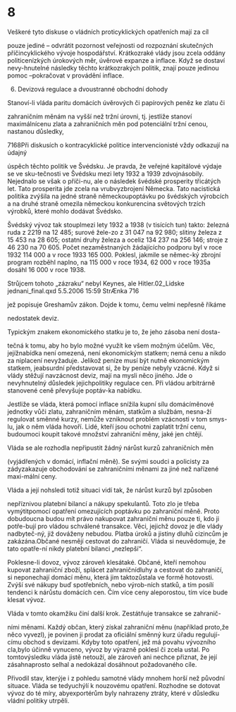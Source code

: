 # 8

Veškeré tyto diskuse o vládních proticyklických opatřeních mají za cíl

pouze jediné – odvrátit pozornost veřejnosti od rozpoznání skutečných příčincyklického vývoje hospodářství. Krátkozraké vlády jsou zcela oddány politicenízkých úrokových měr, úvěrové expanze a inflace. Když se dostaví nevy-hnutelné následky těchto krátkozrakých politik, znají pouze jedinou pomoc –pokračovat v provádění inflace.

6. Devizová regulace a dvoustranné obchodní dohody

Stanoví-li vláda paritu domácích úvěrových či papírových peněz ke zlatu či

zahraničním měnám na vyšší než tržní úrovni, tj. jestliže stanoví maximálnícenu zlata a zahraničních měn pod potenciální tržní cenou, nastanou důsledky,

7168Při diskusích o kontracyklické politice intervencionisté vždy odkazují na údajný

úspěch těchto politik ve Švédsku. Je pravda, že veřejné kapitálové výdaje se ve sku-tečnosti ve Švédsku mezi lety 1932 a 1939 zdvojnásobily. Nejednalo se však o příči-nu, ale o následek švédské prosperity třicátých let. Tato prosperita jde zcela na vrubvyzbrojení Německa. Tato nacistická politika zvýšila na jedné straně německoupoptávku po švédských výrobcích a na druhé straně omezila německou konkurencina světových trzích výrobků, které mohlo dodávat Švédsko.

Švédský vývoz tak stouplmezi lety 1932 a 1938 (v tisících tun) takto: železná ruda z 2219 na 12 485; surové žele-zo z 31 047 na 92 980; slitiny železa z 15 453 na 28 605; ostatní druhy železa a oceliz 134 237 na 256 146; stroje z 46 230 na 70 605. Počet nezaměstnaných žádajícícho podporu byl v roce 1932 114 000 a v roce 1933 165 000. Poklesl, jakmile se němec-ký zbrojní program rozběhl naplno, na 115 000 v roce 1934, 62 000 v roce 1935a dosáhl 16 000 v roce 1938.

Strůjcem tohoto „zázraku“ nebyl Keynes, ale Hitler.02_Lidske jednani_final.qxd 5.5.2006 15:59 StrÆnka 716

jež popisuje Greshamův zákon. Dojde k tomu, čemu velmi nepřesně říkáme

nedostatek deviz.

Typickým znakem ekonomického statku je to, že jeho zásoba není dosta-

tečná k tomu, aby ho bylo možné využít ke všem možným účelům. Věc, jejížnabídka není omezená, není ekonomickým statkem; nemá cenu a nikdo za niplacení nevyžaduje. Jelikož peníze musí být nutně ekonomickým statkem, jeabsurdní představovat si, že by peníze nebyly vzácné. Když si vlády stěžují navzácnost deviz, mají na mysli něco jiného. Jde o nevyhnutelný důsledek jejichpolitiky regulace cen. Při vládou arbitrárně stanovené ceně převyšuje poptáv-ka nabídku.

Jestliže se vláda, která pomocí inflace snížila kupní sílu domácíměnové jednotky vůči zlatu, zahraničním měnám, statkům a službám, nesna-ží regulovat směnné kurzy, nemůže vzniknout problém vzácnosti v tom smys-lu, jak o něm vláda hovoří. Lidé, kteří jsou ochotni zaplatit tržní cenu, budoumoci koupit takové množství zahraniční měny, jaké jen chtějí.

Vláda se ale rozhodla nepřipustit žádný nárůst kurzů zahraničních měn

(vyjádřených v domácí, inflační měně). Se svými soudci a policisty za zádyzakazuje obchodování se zahraničními měnami za jiné než nařízené maxi-mální ceny.

Vláda a její nohsledi totiž situaci vidí tak, že nárůst kurzů byl způsoben

nepříznivou platební bilancí a nákupy spekulantů. Toto zlo je třeba vymýtitpomocí opatření omezujících poptávku po zahraniční měně. Proto dobudoucna budou mít právo nakupovat zahraniční měnu pouze ti, kdo ji potře-bují pro vládou schválené transakce. Věci, jejichž dovoz je dle vlády nadbyteč-ný, již dováženy nebudou. Platba úroků a jistiny dluhů cizincům je zakázána.Občané nesmějí cestovat do zahraničí. Vláda si neuvědomuje, že tato opatře-ní nikdy platební bilanci „nezlepší“.

Poklesne-li dovoz, vývoz zároveň klesátaké. Občané, kteří nemohou kupovat zahraniční zboží, splácet zahraničnídluhy a cestovat do zahraničí, si neponechají domácí měnu, která jim taktozůstala ve formě hotovosti. Zvýší své nákupy buď spotřebních, nebo výrob-ních statků, a tím posílí tendenci k nárůstu domácích cen. Čím více ceny aleporostou, tím více bude klesat vývoz.

Vláda v tomto okamžiku činí další krok. Zestátňuje transakce se zahranič-

ními měnami. Každý občan, který získal zahraniční měnu (například proto,že něco vyvezl), je povinen ji prodat za oficiální směnný kurz úřadu regulují-címu obchod s devizami. Kdyby toto opatření, jež má povahu vývozního cla,bylo účinně vynuceno, vývoz by výrazně poklesl či zcela ustal. Po tomtovýsledku vláda jistě netouží, ale zároveň ani nechce přiznat, že její zásahnaprosto selhal a nedokázal dosáhnout požadovaného cíle.

Přivodil stav, kterýje i z pohledu samotné vlády mnohem horší než původní situace. Vláda se tedyuchýlí k nouzovému opatření. Rozhodne se dotovat vývoz do té míry, abyexportérům byly nahrazeny ztráty, které v důsledku vládní politiky utrpěli.
